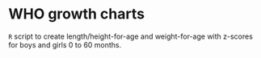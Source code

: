 WHO growth charts
=================

`R` script to create length/height-for-age and weight-for-age with z-scores for boys and girls 0 to 60 months.
